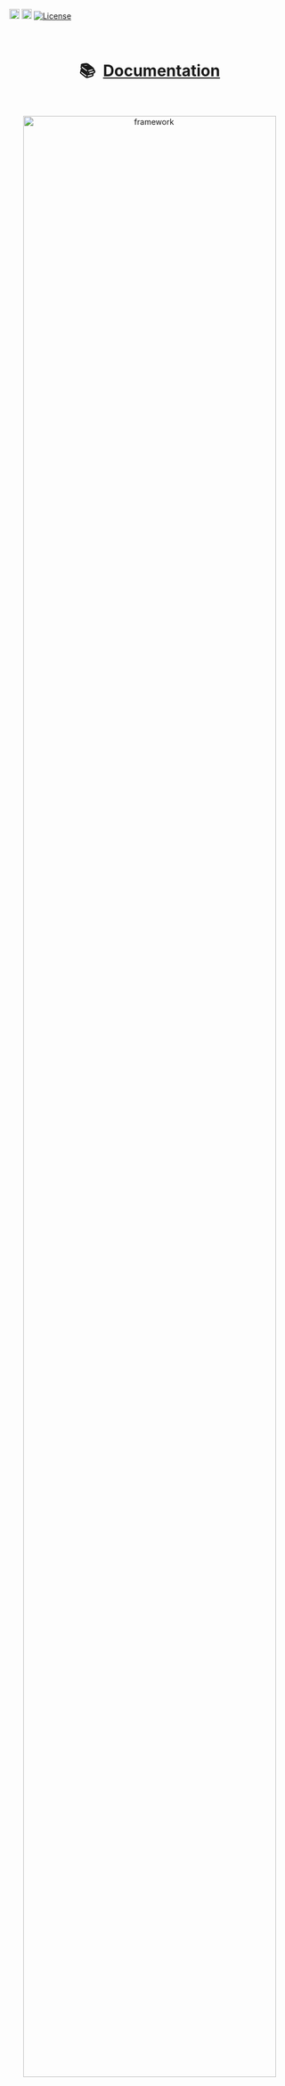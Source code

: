 <!-- 
	This page is formatted for GitHub's markdown renderer 
	Note that GitHub does not allow for inline style or <script> tags.

	It is also displayed on PyPI, which has slightly different formatting
	e.g. can't use html <center> tags.
-->
<a href="https://badge.fury.io/py/aiqc"><img src="https://badge.fury.io/py/aiqc.svg" alt="PyPI version" height="18"></a>
<a href="https://aiqc.readthedocs.io"> <img src="https://readthedocs.org/projects/aiqc/badge/?version=latest" alt="docs status" height="18"></a>
[![License](https://img.shields.io/badge/License-BSD_3--Clause-blue.svg)](https://opensource.org/licenses/BSD-3-Clause)


</br>
<h1 align='center'>📚&nbsp;&nbsp;<a href="https://aiqc.readthedocs.io/">Documentation</a></h1>
</br></br>

<center>
	<a href="https://aiqc.readthedocs.io/">
		<img src="https://raw.githubusercontent.com/aiqc/aiqc/main/docs/images/web/framework_simple.png" width="95%" alt="framework"/>
	</a>
</center>
</br></br></br>


<h1>Technical Overview</h1>
<p>
	<b>What is it?</b> -- AIQC is an open source Python package that provides <i>high-level APIs for end-to-end MLOps</i> (dataset registration, preprocessing, experiment tracking, model evaluation, inference, post-processing, etc) in order to make deep learning more accessible to researchers.
	<br><br>
	<b>How does it work?</b> -- The backend is a <i>SQLite object-relational model (ORM)</i> for machine learning objects (Dataset, Feature, Label, Splits, Algorithm, Job, etc). The high-level API stacks these building blocks into <i>standardized workflows</i> for various: analyses (classify, regress, generate), data types (tabular, sequence, image), and libraries (TensorFlow, PyTorch). The benefits of this approach are:
</p>
</br>
<ol>
	<li>
		⏱️&nbsp;&nbsp;<i>90% reduction in data wrangling</i> via automation of highly conditional and repetitive tasks that vary for each type of dataset and analysis (e.g. model evaluation, metrics, and charts for every split of every model).
	</li>
	</br>
	<li>
		💾&nbsp;&nbsp;<i>Reproducibility</i>, not only because the workflow is persisted (e.g. encoder metadata) but also because it provides standardized classes as opposed to open-ended scripting (e.g. 'X_train, y_test').
	</li>
	</br>
	<li>
		🎛️&nbsp;&nbsp;<i>No need to install and maintain</i> application and database servers for experiment tracking. SQLite is just a highly-performant and portable file that is automatically configured by `aiqc.setup()`. AIQC is just a pip-installable Python package that works great in Jupyter (or any IDE/shell), and provides a Dash-Plotly user interface (UI) for a <i>real-time experiment tracking</i>.
	</li>
</ol>
</br>
<p><b>What's on the roadmap?</b></p>
<ol>
	<li>
		🖥️ &nbsp;&nbsp;Expand the UI (e.g. dataset registration and model design) to make it even more approachable for less technical users.
	</li>
	<li>
	 	☁️&nbsp;&nbsp;Schedule parallel training of models in the cloud.
	</li>
</ol>

</br></br>
<h1 align='center'>📚&nbsp;&nbsp;<a href="https://aiqc.readthedocs.io/">Documentation</a></h1>
</br></br>


<h2>Experiment Tracker</h2>
<a href="https://aiqc.readthedocs.io/">
	<img src="https://raw.githubusercontent.com/aiqc/AIQC/main/docs/images/dashboard/experiment_tracker.gif" width="95%" alt="experiment_tracker"/>
</a>
</br></br></br>

<h2>Compare Models</h2>
<a href="https://aiqc.readthedocs.io/">
	<img src="https://raw.githubusercontent.com/aiqc/AIQC/main/docs/images/dashboard/compare_models.gif" width="95%" alt="compare_models"/>
</a>
</br></br></br></br>


# Usage

```python
# Designed for Python 3.7.12 to mirror Google Colab
pip install --upgrade pip
pip install --upgrade wheel
pip install --upgrade aiqc

from aiqc import ui, mlops

# Monitor and evaluate models
ui.Tracker().start()

# Declare preprocessing steps
mlops.Pipeline()

# Define, train, & evaluate models
mlops.Experiment().run_jobs()

# Infer using original Pipeline
mlops.Inference()
```

> Official Installation Documentation:
>
> https://aiqc.readthedocs.io/en/latest/notebooks/installation.html


</br></br>
<h1 align='center'>📚&nbsp;&nbsp;<a href="https://aiqc.readthedocs.io/">Documentation</a></h1>
